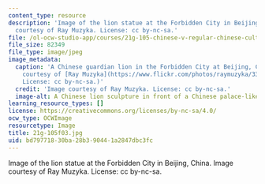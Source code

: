 ```yaml
---
content_type: resource
description: 'Image of the lion statue at the Forbidden City in Beijing, China. Image
  courtesy of Ray Muzyka. License: cc by-nc-sa.'
file: /ol-ocw-studio-app/courses/21g-105-chinese-v-regular-chinese-cultures-society-fall-2003/bd79771830ba28b390441a2847dbc3fc_21g-105f03.jpg
file_size: 82349
file_type: image/jpeg
image_metadata:
  caption: 'A Chinese guardian lion in the Forbidden City at Beijing, China. (Image
    courtesy of [Ray Muzyka](https://www.flickr.com/photos/raymuzyka/33211945640/).
    License: cc by-nc-sa.)'
  credit: 'Image courtesy of Ray Muzyka. License: cc by-nc-sa.'
  image-alt: A Chinese lion sculpture in front of a Chinese palace-like building
learning_resource_types: []
license: https://creativecommons.org/licenses/by-nc-sa/4.0/
ocw_type: OCWImage
resourcetype: Image
title: 21g-105f03.jpg
uid: bd797718-30ba-28b3-9044-1a2847dbc3fc
---
```

Image of the lion statue at the Forbidden City in Beijing, China. Image courtesy of Ray Muzyka. License: cc by-nc-sa.